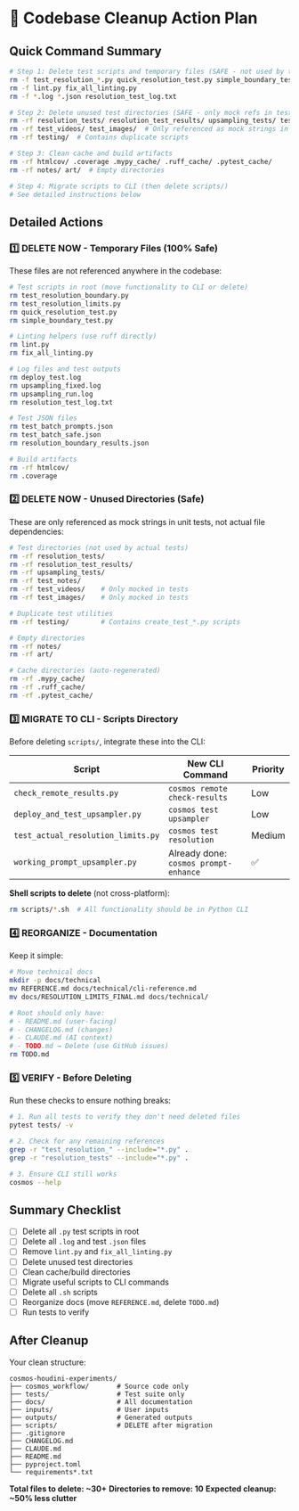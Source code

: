 # 🧹 Codebase Cleanup Action Plan

## Quick Command Summary
```bash
# Step 1: Delete test scripts and temporary files (SAFE - not used by tests)
rm -f test_resolution_*.py quick_resolution_test.py simple_boundary_test.py
rm -f lint.py fix_all_linting.py
rm -f *.log *.json resolution_test_log.txt

# Step 2: Delete unused test directories (SAFE - only mock refs in tests)
rm -rf resolution_tests/ resolution_test_results/ upsampling_tests/ test_notes/
rm -rf test_videos/ test_images/  # Only referenced as mock strings in unit tests
rm -rf testing/  # Contains duplicate scripts

# Step 3: Clean cache and build artifacts
rm -rf htmlcov/ .coverage .mypy_cache/ .ruff_cache/ .pytest_cache/
rm -rf notes/ art/  # Empty directories

# Step 4: Migrate scripts to CLI (then delete scripts/)
# See detailed instructions below
```

## Detailed Actions

### 1️⃣ **DELETE NOW** - Temporary Files (100% Safe)
These files are not referenced anywhere in the codebase:

```bash
# Test scripts in root (move functionality to CLI or delete)
rm test_resolution_boundary.py
rm test_resolution_limits.py
rm quick_resolution_test.py
rm simple_boundary_test.py

# Linting helpers (use ruff directly)
rm lint.py
rm fix_all_linting.py

# Log files and test outputs
rm deploy_test.log
rm upsampling_fixed.log
rm upsampling_run.log
rm resolution_test_log.txt

# Test JSON files
rm test_batch_prompts.json
rm test_batch_safe.json
rm resolution_boundary_results.json

# Build artifacts
rm -rf htmlcov/
rm .coverage
```

### 2️⃣ **DELETE NOW** - Unused Directories (Safe)
These are only referenced as mock strings in unit tests, not actual file dependencies:

```bash
# Test directories (not used by actual tests)
rm -rf resolution_tests/
rm -rf resolution_test_results/
rm -rf upsampling_tests/
rm -rf test_notes/
rm -rf test_videos/    # Only mocked in tests
rm -rf test_images/    # Only mocked in tests

# Duplicate test utilities
rm -rf testing/        # Contains create_test_*.py scripts

# Empty directories
rm -rf notes/
rm -rf art/

# Cache directories (auto-regenerated)
rm -rf .mypy_cache/
rm -rf .ruff_cache/
rm -rf .pytest_cache/
```

### 3️⃣ **MIGRATE TO CLI** - Scripts Directory
Before deleting `scripts/`, integrate these into the CLI:

| Script | New CLI Command | Priority |
|--------|----------------|----------|
| `check_remote_results.py` | `cosmos remote check-results` | Low |
| `deploy_and_test_upsampler.py` | `cosmos test upsampler` | Low |
| `test_actual_resolution_limits.py` | `cosmos test resolution` | Medium |
| `working_prompt_upsampler.py` | Already done: `cosmos prompt-enhance` | ✅ |

**Shell scripts to delete** (not cross-platform):
```bash
rm scripts/*.sh  # All functionality should be in Python CLI
```

### 4️⃣ **REORGANIZE** - Documentation
Keep it simple:

```bash
# Move technical docs
mkdir -p docs/technical
mv REFERENCE.md docs/technical/cli-reference.md
mv docs/RESOLUTION_LIMITS_FINAL.md docs/technical/

# Root should only have:
# - README.md (user-facing)
# - CHANGELOG.md (changes)
# - CLAUDE.md (AI context)
# - TODO.md → Delete (use GitHub issues)
rm TODO.md
```

### 5️⃣ **VERIFY** - Before Deleting
Run these checks to ensure nothing breaks:

```bash
# 1. Run all tests to verify they don't need deleted files
pytest tests/ -v

# 2. Check for any remaining references
grep -r "test_resolution_" --include="*.py" .
grep -r "resolution_tests" --include="*.py" .

# 3. Ensure CLI still works
cosmos --help
```

## Summary Checklist

- [ ] Delete all `.py` test scripts in root
- [ ] Delete all `.log` and test `.json` files
- [ ] Remove `lint.py` and `fix_all_linting.py`
- [ ] Delete unused test directories
- [ ] Clean cache/build directories
- [ ] Migrate useful scripts to CLI commands
- [ ] Delete all `.sh` scripts
- [ ] Reorganize docs (move `REFERENCE.md`, delete `TODO.md`)
- [ ] Run tests to verify

## After Cleanup

Your clean structure:
```
cosmos-houdini-experiments/
├── cosmos_workflow/       # Source code only
├── tests/                 # Test suite only
├── docs/                  # All documentation
├── inputs/                # User inputs
├── outputs/               # Generated outputs
├── scripts/               # DELETE after migration
├── .gitignore
├── CHANGELOG.md
├── CLAUDE.md
├── README.md
├── pyproject.toml
└── requirements*.txt
```

**Total files to delete: ~30+**
**Directories to remove: 10**
**Expected cleanup: ~50% less clutter**
